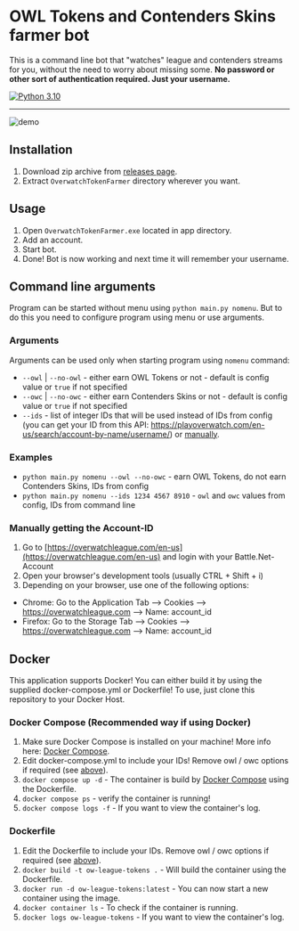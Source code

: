 # OWL Tokens and Contenders Skins farmer bot
This is a command line bot that "watches" league and contenders streams for you, without the need to worry about
missing some.
**No password or other sort of authentication required. Just your username.**

[![Python 3.10](https://img.shields.io/badge/python-3.10-blue.svg)](https://www.python.org/downloads/release/python-3100/)

---

![demo](https://i.ibb.co/7YCrt1x/demo.gif)

## Installation
1. Download zip archive from [releases page](https://github.com/ucarno/ow-league-tokens/releases/latest).
2. Extract `OverwatchTokenFarmer` directory wherever you want.

## Usage
1. Open `OverwatchTokenFarmer.exe` located in app directory.
2. Add an account.
3. Start bot.
4. Done! Bot is now working and next time it will remember your username.

## Command line arguments
Program can be started without menu using `python main.py nomenu`. But to do this you need to
configure program using menu or use arguments.

### Arguments
Arguments can be used only when starting program using `nomenu` command:
* `--owl` | `--no-owl` - either earn OWL Tokens or not - default is config value or `true` if not specified
* `--owc` | `--no-owc` - either earn Contenders Skins or not - default is config value or `true` if not specified
* `--ids` - list of integer IDs that will be used instead of IDs from config
(you can get your ID from this API: https://playoverwatch.com/en-us/search/account-by-name/username/) or [manually](#manually-getting-the-account-id).

### Examples
* `python main.py nomenu --owl --no-owc` - earn OWL Tokens, do not earn Contenders Skins, IDs from config
* `python main.py nomenu --ids 1234 4567 8910` - `owl` and `owc` values from config, IDs from command line

### Manually getting the Account-ID
1. Go to [https://overwatchleague.com/en-us](https://overwatchleague.com/en-us) and login with your Battle.Net-Account
2. Open your browser's development tools (usually CTRL + Shift + i)
3. Depending on your browser, use one of the following options:
* Chrome: Go to the Application Tab --> Cookies --> https://overwatchleague.com --> Name: account_id
* Firefox: Go to the Storage Tab --> Cookies --> https://overwatchleague.com --> Name: account_id

## Docker
This application supports Docker! You can either build it by using the supplied docker-compose.yml or Dockerfile!
To use, just clone this repository to your Docker Host.

### Docker Compose (Recommended way if using Docker)
1. Make sure Docker Compose is installed on your machine! More info here: [Docker Compose](https://docs.docker.com/compose/).
2. Edit docker-compose.yml to include your IDs! Remove owl / owc options if required (see [above](#arguments)).
3. `docker compose up -d` - The container is build by [Docker Compose](https://docs.docker.com/compose/) using the Dockerfile.
4. `docker compose ps` - verify the container is running!
5. `docker compose logs -f` - If you want to view the container's log.

### Dockerfile
1. Edit the Dockerfile to include your IDs. Remove owl / owc options if required (see [above](#arguments)).
2. `docker build -t ow-league-tokens .` - Will build the container using the Dockerfile. 
3. `docker run -d ow-league-tokens:latest` - You can now start a new container using the image.
4. `docker container ls` - To check if the container is running. 
5. `docker logs ow-league-tokens` - If you want to view the container's log.
